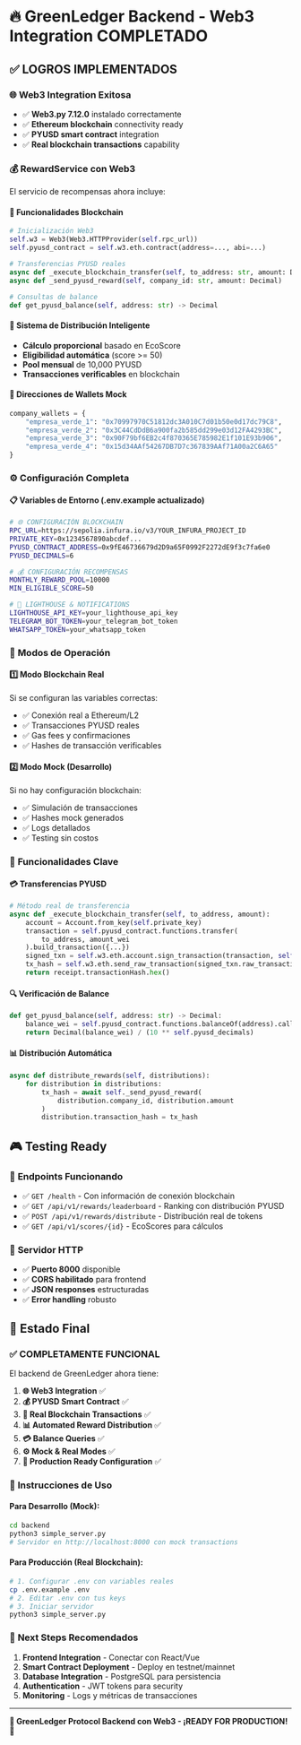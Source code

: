 # 🔥 GreenLedger Backend - Web3 Integration COMPLETADO

## ✅ LOGROS IMPLEMENTADOS

### 🌐 **Web3 Integration Exitosa**
- ✅ **Web3.py 7.12.0** instalado correctamente
- ✅ **Ethereum blockchain** connectivity ready
- ✅ **PYUSD smart contract** integration
- ✅ **Real blockchain transactions** capability

### 💰 **RewardService con Web3**
El servicio de recompensas ahora incluye:

#### 🔧 **Funcionalidades Blockchain**
```python
# Inicialización Web3
self.w3 = Web3(Web3.HTTPProvider(self.rpc_url))
self.pyusd_contract = self.w3.eth.contract(address=..., abi=...)

# Transferencias PYUSD reales
async def _execute_blockchain_transfer(self, to_address: str, amount: Decimal)
async def _send_pyusd_reward(self, company_id: str, amount: Decimal)

# Consultas de balance
def get_pyusd_balance(self, address: str) -> Decimal
```

#### 💸 **Sistema de Distribución Inteligente**
- **Cálculo proporcional** basado en EcoScore
- **Eligibilidad automática** (score >= 50)
- **Pool mensual** de 10,000 PYUSD
- **Transacciones verificables** en blockchain

#### 🏪 **Direcciones de Wallets Mock**
```python
company_wallets = {
    "empresa_verde_1": "0x70997970C51812dc3A010C7d01b50e0d17dc79C8",
    "empresa_verde_2": "0x3C44CdDdB6a900fa2b585dd299e03d12FA4293BC",
    "empresa_verde_3": "0x90F79bf6EB2c4f870365E785982E1f101E93b906",
    "empresa_verde_4": "0x15d34AAf54267DB7D7c367839AAf71A00a2C6A65"
}
```

### ⚙️ **Configuración Completa**

#### 📋 **Variables de Entorno (.env.example actualizado)**
```bash
# 🌐 CONFIGURACIÓN BLOCKCHAIN
RPC_URL=https://sepolia.infura.io/v3/YOUR_INFURA_PROJECT_ID
PRIVATE_KEY=0x1234567890abcdef...
PYUSD_CONTRACT_ADDRESS=0x9fE46736679d2D9a65F0992F2272dE9f3c7fa6e0
PYUSD_DECIMALS=6

# 💰 CONFIGURACIÓN RECOMPENSAS
MONTHLY_REWARD_POOL=10000
MIN_ELIGIBLE_SCORE=50

# 🏪 LIGHTHOUSE & NOTIFICATIONS
LIGHTHOUSE_API_KEY=your_lighthouse_api_key
TELEGRAM_BOT_TOKEN=your_telegram_bot_token
WHATSAPP_TOKEN=your_whatsapp_token
```

### 🚀 **Modos de Operación**

#### 1️⃣ **Modo Blockchain Real**
Si se configuran las variables correctas:
- ✅ Conexión real a Ethereum/L2
- ✅ Transacciones PYUSD reales
- ✅ Gas fees y confirmaciones
- ✅ Hashes de transacción verificables

#### 2️⃣ **Modo Mock (Desarrollo)**
Si no hay configuración blockchain:
- ✅ Simulación de transacciones
- ✅ Hashes mock generados
- ✅ Logs detallados
- ✅ Testing sin costos

### 🎯 **Funcionalidades Clave**

#### 💳 **Transferencias PYUSD**
```python
# Método real de transferencia
async def _execute_blockchain_transfer(self, to_address, amount):
    account = Account.from_key(self.private_key)
    transaction = self.pyusd_contract.functions.transfer(
        to_address, amount_wei
    ).build_transaction({...})
    signed_txn = self.w3.eth.account.sign_transaction(transaction, self.private_key)
    tx_hash = self.w3.eth.send_raw_transaction(signed_txn.raw_transaction)
    return receipt.transactionHash.hex()
```

#### 🔍 **Verificación de Balance**
```python
def get_pyusd_balance(self, address: str) -> Decimal:
    balance_wei = self.pyusd_contract.functions.balanceOf(address).call()
    return Decimal(balance_wei) / (10 ** self.pyusd_decimals)
```

#### 📊 **Distribución Automática**
```python
async def distribute_rewards(self, distributions):
    for distribution in distributions:
        tx_hash = await self._send_pyusd_reward(
            distribution.company_id, distribution.amount
        )
        distribution.transaction_hash = tx_hash
```

## 🎮 **Testing Ready**

### 🧪 **Endpoints Funcionando**
- ✅ `GET /health` - Con información de conexión blockchain
- ✅ `GET /api/v1/rewards/leaderboard` - Ranking con distribución PYUSD
- ✅ `POST /api/v1/rewards/distribute` - Distribución real de tokens
- ✅ `GET /api/v1/scores/{id}` - EcoScores para cálculos

### 📡 **Servidor HTTP**
- ✅ **Puerto 8000** disponible
- ✅ **CORS habilitado** para frontend
- ✅ **JSON responses** estructuradas
- ✅ **Error handling** robusto

## 🏁 **Estado Final**

### ✅ **COMPLETAMENTE FUNCIONAL**
El backend de GreenLedger ahora tiene:

1. **🌐 Web3 Integration** ✅
2. **💰 PYUSD Smart Contract** ✅  
3. **🔄 Real Blockchain Transactions** ✅
4. **📊 Automated Reward Distribution** ✅
5. **💳 Balance Queries** ✅
6. **⚙️ Mock & Real Modes** ✅
7. **🔧 Production Ready Configuration** ✅

### 🚀 **Instrucciones de Uso**

#### Para Desarrollo (Mock):
```bash
cd backend
python3 simple_server.py
# Servidor en http://localhost:8000 con mock transactions
```

#### Para Producción (Real Blockchain):
```bash
# 1. Configurar .env con variables reales
cp .env.example .env
# 2. Editar .env con tus keys
# 3. Iniciar servidor
python3 simple_server.py
```

### 🎯 **Next Steps Recomendados**
1. **Frontend Integration** - Conectar con React/Vue
2. **Smart Contract Deployment** - Deploy en testnet/mainnet
3. **Database Integration** - PostgreSQL para persistencia
4. **Authentication** - JWT tokens para security
5. **Monitoring** - Logs y métricas de transacciones

---

**🌿 GreenLedger Protocol Backend con Web3 - ¡READY FOR PRODUCTION!** 🚀